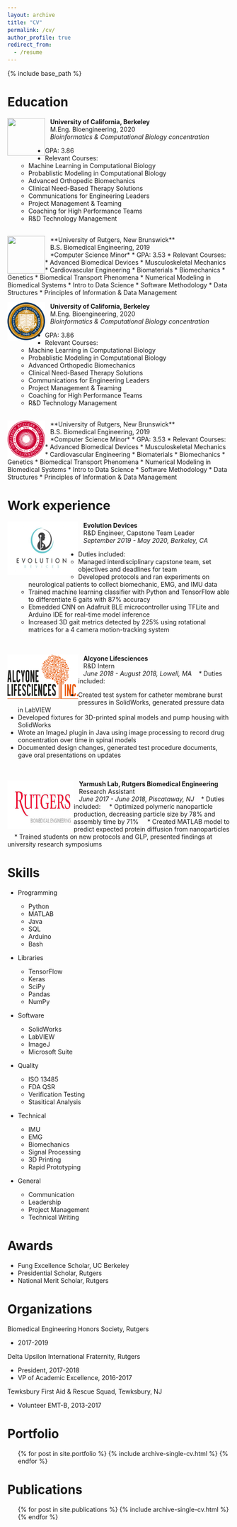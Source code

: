 ```yaml
---
layout: archive
title: "CV"
permalink: /cv/
author_profile: true
redirect_from:
  - /resume
---
```


{% include base_path %}

Education
======

<img style="float: left;" src="https://upload.wikimedia.org/wikipedia/commons/a/a1/Seal_of_University_of_California%2C_Berkeley.svg" width="85" height="85"/> &nbsp;
&nbsp;**University of California, Berkeley**<br>
&nbsp;&nbsp;&nbsp;M.Eng. Bioengineering, 2020 <br>
&nbsp;&nbsp;&nbsp;*Bioinformatics & Computational Biology concentration*
* GPA: 3.86
* Relevant Courses: 
  * Machine Learning in Computational Biology
  * Probablistic Modeling in Computational Biology
  * Advanced Orthopedic Biomechanics
  * Clinical Need-Based Therapy Solutions
  * Communications for Engineering Leaders
  * Project Management & Teaming
  * Coaching for High Performance Teams
  * R&D Technology Management
  
<br>
<img style="float: left;" src="https://upload.wikimedia.org/wikipedia/en/f/f0/Rutgers_University_seal.svg" width="85" height="85"/> &nbsp;
&nbsp;**University of Rutgers, New Brunswick**<br>
&nbsp;&nbsp;&nbsp;B.S. Biomedical Engineering, 2019 <br>
&nbsp;&nbsp;&nbsp;*Computer Science Minor* 
* GPA: 3.53
* Relevant Courses: 
  * Advanced Biomedical Devices
  * Musculoskeletal Mechanics
  * Cardiovascular Engineering
  * Biomaterials
  * Biomechanics
  * Genetics
  * Biomedical Transport Phenomena
  * Numerical Modeling in Biomedical Systems
  * Intro to Data Science
  * Software Methodology
  * Data Structures
  * Principles of Information & Data Management


<img style="float: left;" src="/images/berkeley.png" width="85" height="85"/> &nbsp;
&nbsp;**University of California, Berkeley**<br>
&nbsp;&nbsp;&nbsp;M.Eng. Bioengineering, 2020 <br>
&nbsp;&nbsp;&nbsp;*Bioinformatics & Computational Biology concentration*
* GPA: 3.86
* Relevant Courses: 
  * Machine Learning in Computational Biology
  * Probablistic Modeling in Computational Biology
  * Advanced Orthopedic Biomechanics
  * Clinical Need-Based Therapy Solutions
  * Communications for Engineering Leaders
  * Project Management & Teaming
  * Coaching for High Performance Teams
  * R&D Technology Management
  
<br>
<img style="float: left;" src="/images/rutgers.png" width="85" height="85"/> &nbsp;
&nbsp;**University of Rutgers, New Brunswick**<br>
&nbsp;&nbsp;&nbsp;B.S. Biomedical Engineering, 2019 <br>
&nbsp;&nbsp;&nbsp;*Computer Science Minor* 
* GPA: 3.53
* Relevant Courses: 
  * Advanced Biomedical Devices
  * Musculoskeletal Mechanics
  * Cardiovascular Engineering
  * Biomaterials
  * Biomechanics
  * Genetics
  * Biomedical Transport Phenomena
  * Numerical Modeling in Biomedical Systems
  * Intro to Data Science
  * Software Methodology
  * Data Structures
  * Principles of Information & Data Management


Work experience
======

<img style="float: left;" src="/images/evolutiondevices2.jpg" width="160" height="120"/> &nbsp;
&nbsp;**Evolution Devices**<br>
&nbsp;&nbsp;&nbsp;R&D Engineer, Capstone Team Leader <br>
&nbsp;&nbsp;&nbsp;*September 2019 - May 2020, Berkeley, CA* 
* Duties included:
  * Managed interdisciplinary capstone team, set objectives and deadlines for team
  * Developed protocols and ran experiments on neurological patients to collect biomechanic, EMG, and IMU data
  * Trained machine learning classifier with Python and TensorFlow able to differentiate 6 gaits with 87% accuracy
  * Ebmedded CNN on Adafruit BLE microcontroller using TFLite and Arduino IDE for real-time model inference
  * Increased 3D gait metrics detected by 225% using rotational matrices for a 4 camera motion-tracking system 

<br><br>
<img style="float: left;" src="/images/alcyonelogo.jpg" width="160" height="100"/> &nbsp;
&nbsp;**Alcyone Lifesciences**<br>
&nbsp;&nbsp;&nbsp;R&D Intern <br>
&nbsp;&nbsp;&nbsp;*June 2018 - August 2018, Lowell, MA* 
&nbsp;&nbsp;&nbsp;* Duties included:
  * Created test system for catheter membrane burst pressures in SolidWorks, generated pressure data in LabVIEW 
  * Developed fixtures for 3D-printed spinal models and pump housing with SolidWorks
  * Wrote an ImageJ plugin in Java using image processing to record drug concentration over time in spinal models
  * Documented design changes, generated test procedure documents, gave oral presentations on updates


<br><br>
<img style="float: left;" src="/images/rutgersbmelogo.jpg" width="150" height="110"/> &nbsp;
&nbsp;**Yarmush Lab, Rutgers Biomedical Engineering**<br>
&nbsp;&nbsp;&nbsp;Research Assistant <br>
&nbsp;&nbsp;&nbsp;*June 2017 - June 2018, Piscataway, NJ* 
&nbsp;&nbsp;&nbsp;* Duties included:
&nbsp;&nbsp;&nbsp;  * Optimized polymeric nanoparticle production, decreasing particle size by 78% and assembly time by 71%
&nbsp;&nbsp;&nbsp;  * Created MATLAB model to predict expected protein diffusion from nanoparticles
&nbsp;&nbsp;&nbsp;  * Trained students on new protocols and GLP, presented findings at university research symposiums



Skills
======
* Programming
  * Python
  * MATLAB
  * Java
  * SQL
  * Arduino
  * Bash

* Libraries
  * TensorFlow
  * Keras
  * SciPy
  * Pandas
  * NumPy

* Software
  * SolidWorks
  * LabVIEW
  * ImageJ
  * Microsoft Suite

* Quality
  * ISO 13485
  * FDA QSR
  * Verification Testing
  * Stasitical Analysis

* Technical
  * IMU
  * EMG
  * Biomechanics
  * Signal Processing
  * 3D Printing
  * Rapid Prototyping

* General
  * Communication
  * Leadership
  * Project Management
  * Technical Writing

Awards
======
* Fung Excellence Scholar, UC Berkeley
* Presidential Scholar, Rutgers
* National Merit Scholar, Rutgers

Organizations
======
Biomedical Engineering Honors Society, Rutgers
  * 2017-2019

Delta Upsilon International Fraternity, Rutgers
  * President, 2017-2018
  * VP of Academic Excellence, 2016-2017

Tewksbury First Aid & Rescue Squad, Tewksbury, NJ
  * Volunteer EMT-B, 2013-2017

Portfolio
======
  <ul>{% for post in site.portfolio %}
    {% include archive-single-cv.html %}
  {% endfor %}</ul>

Publications
======
  <ul>{% for post in site.publications %}
    {% include archive-single-cv.html %}
  {% endfor %}</ul>
  
